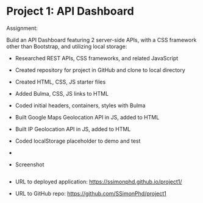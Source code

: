 # Project 1: API Dashboard

Assignment:

Build an API Dashboard featuring 2 server-side APIs, with a CSS framework other than Bootstrap, and utilizing local storage:

-  Researched REST APIs, CSS frameworks, and related JavaScript 
-  Created repository for project in GitHub and clone to local directory
-  Created HTML, CSS, JS starter files
-  Added Bulma, CSS, JS links to HTML
-  Coded initial headers, containers, styles with Bulma
-  Built Google Maps Geolocation API in JS, added to HTML
-  Built IP Geolocation API in JS, added to HTML
-  Coded localStorage placeholder to demo and test 
-  

- Screenshot

![]()

- URL to deployed application:
https://ssimonphd.github.io/project1/

- URL to GitHub repo:
https://github.com/SSimonPhd/project1